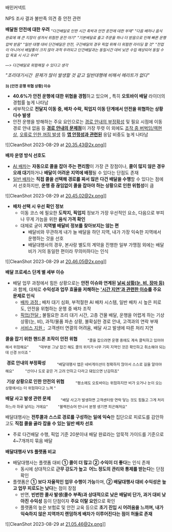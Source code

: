 배민커넥트 

NPS 조사 결과 불만족 의견 중 안전 관련



**배달원 안전에 대한 우려**
<i><sub>"다건배달로 인한 시간 촉박과 안전 운전에 대한 부재" "다음 배차나 음식 완료에 꽤 큰 지장이 생겨서 위험한 운전 야기"</sub></i>
<i><sub>"기본배달료 줄고 주문을 하나 더 받음으로 인해 빠른 운행 압박 받음" "일반 대행 대비 단건배달은 안전, 구간배달의 경우 픽업 위해 더 위험한 라이딩 할 것"</sub></i>
<i><sub>"전업이 아니어서 배달통이 크지 않아 과적 우려되고 단건배달과는 동일시간 대비 낮은 수입 예상되어 동일 수입 목표 시 사고 우려"</sub></i>

<i><sub>—> 다건배달로 위험해질 수 있다고 생각</sub></i>


*"조리대기시간  문제가 많이 발생할 것 같고 일반대행에 비해서 메리트가 없다"* 


<b><sub>3) [안전 운행 위협 상황] 이슈</sub></b>
- **40.6%가 안전 운행에 대한 위협을 경험**하고 있으며 **,** 특히 **오토바이 배달** 라이더의 경험률 높게 나타남  
- 세부적으로 **전달지 이동 중, 배차 수락, 픽업지 이동 단계에서 안전을 위협하는 상황 다수 발생** 
- 안전 운행을 방해하는 주요 요인으로는 <u>경로 안내의 부정확성</u> 및 필요 시점에 이동 경로 안내 없음 등 <b><u>경로 안내의 문제점</u></b>이 가장 뚜렷 이 외에도 <u>조작 중 버벅임/렉현상,</u> <u>오류로 인한 꺼짐 발생</u> 등 <b><u>앱 안정성과 관련된</u></b> 응답 비중도 높게 나타남


![[CleanShot 2023-08-29 at 20.35.43@2x.png]]


**배차 운영 방식 선호도**
- <u>AI 배차</u>는 **자동으로 콜을 잡아 주는 편리함**이 가장 큰 장점이나, **콜이 많지 않은 경우 오래 대기**하거나 **배달이 어려운 지역에 배정**될 수 있다는 단점도 존재
- <u>일반 배차</u>는 **직접 콜을 선택해 경로를 짜서 많은 다건 배달을 수행**할 수 있다는 점에서 선호하지만, **운행 중 끊임없이 콜을 잡아야 하는 상황으로 인한 위험성**이 큼


![[CleanShot 2023-08-29 at 20.45.02@2x.png]]


- **배차 선택 시 우선 확인 정보**
	- 이동 코스 에 필요한 **도착지, 픽업지** 정보가 가장 우선적인 요소, 다음으로 부피나 무게 가늠을 위한 **음식 가격 확인**
	- 대체로 굳이 **지역별 배달비 정보를 찾아보지는 않는 편** 
		- 배달비와 무관하게 내가 늘 배달을 하던 지역, 내가 가장 익숙한 지역에서 운행하는 것을 선호
		- 배달대행사의 경우, 본사랑 별도의 계약을 진행한 일부 가맹점 외에는 배달비가 거의 동일한 편이라 무의미하다는 인식



![[CleanShot 2023-08-29 at 20.46.05@2x.png]]



**배달 프로세스 단계 별 세부 이슈**
- 배달 업무 과정에서 힘든 상황으로는 **안전 이슈와 연계된** <b><u>날씨 상황(눈, 비, 장마 등)</u></b>과 함께, 대체로 **수익성과 업무 효율을 저해하는** <b><u>'시간 지연'과 관련한 이슈</u></b>**를 주요 문제로 인식**  
	- <u>배차 과정 :</u> 배차 대기 심화, 부적절한 AI 배차 시스템, 일반 배차 시 높은 피로도, 안전을 위협하는 운행 중 배차 조작
	- <u>픽업/전달 :</u> 불필요한 조리 대기 시간, 고층 건물 배달, 운행을 어렵게 하는 기상 상황(눈, 비), 과적/물품 파손 상황, 불확실한 경로 안내, 고객과의 연락 부재
	- <u>서비스 지원 :</u>  고객센터 연결의 어려움, 배달 사고 발생에 따른 처리 지연 


**콜을 잡기 위한 핸드폰 조작이 안전 위협**
       <sub>"콜을 잡으려면 운행 중에도 계속 클릭하고 있어야 해서 위험해요"</sub>
       <sub>"대부분 그냥 잡긴 해도 콜의 위치가 너무 기피 지역인 것은 확인하고 취소해야 되는데 신경 쓰이죠 "</sub>


 **경로 안내의 부정확성**
        <sub>"배달대행사 앱은 네비게이션이 정확하지 않아서 스스로 길을 알아야 해요"</sub>
        <sub>"산이나 도로 같은 거 고려 안하고 다라고 돼있으면 난감하죠"</sub>


 **기상 상황으로 인한 안전의 위협**
        <sub>"평소에도 오토바이는 위험하지만 비가 오거나 눈이 오는 상황에서는 더 위험하다고 느껴 "</sub>


**배달 사고 발생 관련 문제**
       <sub>"배달 사고가 발생하면 고객센터랑 연락 닿는 것도 힘들고 그게 처리하느라 하루 날리는 거에요"</sub>
       <sub>"블랙컨슈머 만나서 분쟁 생기면 피곤해져요"</sub>


배달대행사는 **전투콜과 스스로 경로를 구성하는 일에 익숙**한 집단으로 피로도를 감안하고도 **직접 콜을 골라 잡을 수 있는 일반 배차 선호**
- 주로 다건배달 수행, 픽업 기준 20분이내 배달 완료라는 암묵적 가이드를 기준으로 4~7개까지 묶음 배달


**배달대행사 VS 플랫폼 비교**
- 배달대행사는 플랫폼 대비 **① 콜이 더 많고 ② 수익이 더 좋다**는 인식 존재
	- 동시에 상대적으로 **근무 강도가 높고  어느 정도의 관리와 통제를 받는다**는 단점 확인 
- 플랫폼은 **① 보다 자율적인 업무 수행이 가능**하며, **② 배달대행사 대비 수익성은 높고 업무 피로도는 낮다**는 점이 장점
	- 반면, **빈번한 콜사 발생(콜수 부족)과 상대적으로 낮은 배달비 단가, 과거 대비 낮아진 수익성** 등이 단점이자 **주요 이탈 요인**으로 확인
	- 플랫폼의 높은 보험료 및 안전 교육 등으로 **초기 진입 시 어려움을 느끼며, 내가 익숙하지 않은 지역까지 랜덤하게 배차가 이루어진다는 점이 허들로 존재** 



![[CleanShot 2023-08-29 at 21.05.46@2x.png]]